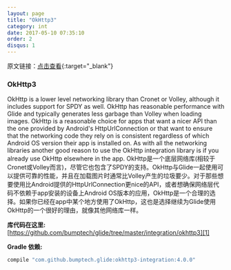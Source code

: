 ```yaml
---
layout: page
title: "OkHttp3"
category: int
date: 2017-05-10 07:35:10
order: 2
disqus: 1
---
```


原文链接：[点击查看](http://bumptech.github.io/glide/int/okhttp3.html){:target="_blank"}

### OkHttp3

OkHttp is a lower level networking library than Cronet or Volley, although it includes support for SPDY as well. OkHttp has reasonable performance with Glide and typically generates less garbage than Volley when loading images. OkHttp is a reasonable choice for apps that want a nicer API than the one provided by Android's HttpUrlConnection or that want to ensure that the networking code they rely on is consistent regardless of which Android OS version their app is installed on. As with all the networking libraries another good reason to use the OkHttp integration library is if you already use OkHttp elsewhere in the app.
OkHttp是一个底层网络库(相较于Cronet或Volley而言)，尽管它也包含了SPDY的支持。OkHttp与Glide一起使用可以提供可靠的性能，并且在加载图片时通常比Volley产生的垃圾要少。对于那些想要使用比Android提供的HttpUrlConnection更nice的API，或者想确保网络层代码不依赖于app安装的设备上Android OS版本的应用，OkHttp是一个合理的选择。如果你已经在app中某个地方使用了OkHttp，这也是选择继续为Glide使用OkHttp的一个很好的理由，就像其他网络库一样。


**库代码在这里:** [https://github.com/bumptech/glide/tree/master/integration/okhttp3][1]

**Gradle 依赖:**
```groovy
compile "com.github.bumptech.glide:okhttp3-integration:4.0.0"
```

[1]: https://github.com/bumptech/glide/tree/master/integration/okhttp3